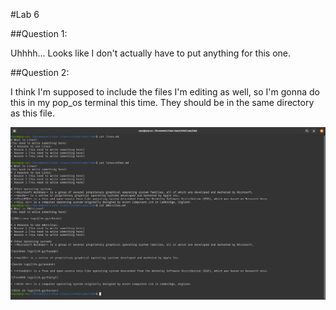 #Lab 6

##Question 1:

Uhhhh... Looks like I don't actually have to put anything for this one.

##Question 2:

I think I'm supposed to include the files I'm editing as well, so I'm gonna do this in my pop_os terminal this time. They should be in the same directory as this file.


![Fruits of my labor](FruitsOfMyLabor.png)